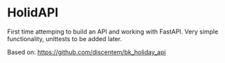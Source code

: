 # HolidAPI

First time attemping to build an API and working with FastAPI. Very simple functionality, unittests to be added later.

Based on:
https://github.com/discentem/bk_holiday_api
